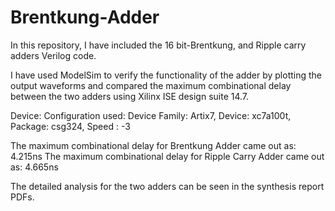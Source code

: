 # Brentkung-Adder

In this repository, I have included the 16 bit-Brentkung, and Ripple carry adders Verilog code. 

I have used ModelSim to verify the functionality of the adder by plotting the output waveforms and compared the maximum combinational delay between the two adders using Xilinx ISE design suite 14.7.

Device: Configuration used:
   Device Family: Artix7,
   Device: xc7a100t,
   Package: csg324,
   Speed : -3

The maximum combinational delay for Brentkung Adder came out as:  4.215ns
The maximum combinational delay for Ripple Carry Adder came out as:  4.665ns

The detailed analysis for the two adders can be seen in the synthesis report PDFs.

